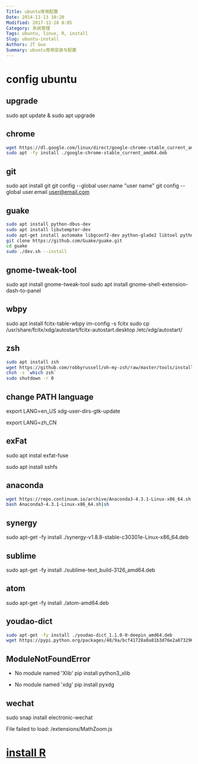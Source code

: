```yaml
---
Title: ubuntu常用配置
Date: 2014-11-13 10:20
Modified: 2017-12-28 8:05
Category: 系统管理
Tags: ubuntu, linux, R, install
Slug: ubuntu-install
Authors: JT Guo
Summary: ubuntu常用安装与配置
---
```

# config ubuntu

## upgrade

sudo apt update & sudo apt upgrade

## chrome

```sh
wget https://dl.google.com/linux/direct/google-chrome-stable_current_amd64.deb
sudo apt -fy install ./google-chrome-stable_current_amd64.deb
```

## git

sudo apt install git
git config --global user.name "user name"
git config --global user.email user@email.com

## guake

```sh
sudo apt install python-dbus-dev
sudo apt install libutempter-dev
sudo apt-get install automake libgconf2-dev python-glade2 libtool python-keybinder
git clone https://github.com/Guake/guake.git
cd guake
sudo ./dev.sh --install
```

## gnome-tweak-tool

sudo apt install gnome-tweak-tool
sudo apt install gnome-shell-extension-dash-to-panel

## wbpy

sudo apt install fcitx-table-wbpy
im-config -s fcitx
sudo cp /usr/share/fcitx/xdg/autostart/fcitx-autostart.desktop /etc/xdg/autostart/

## zsh

```sh
sudo apt install zsh
wget https://github.com/robbyrussell/oh-my-zsh/raw/master/tools/install.sh -O - | zsh
chsh -s `which zsh`
sudo shutdown -r 0
```

## change PATH language

export LANG=en_US
xdg-user-dirs-gtk-update

export LANG=zh_CN

## exFat

sudo apt instal exfat-fuse

sudo apt install sshfs

## anaconda

```sh
wget https://repo.continuum.io/archive/Anaconda3-4.3.1-Linux-x86_64.sh
bash Anaconda3-4.3.1-Linux-x86_64.sh|sh
```

## synergy

sudo apt-get -fy install ./synergy-v1.8.8-stable-c30301e-Linux-x86_64.deb

## sublime

sudo apt-get -fy install ./sublime-text_build-3126_amd64.deb

## atom

sudo apt-get -fy install ./atom-amd64.deb

## youdao-dict

```sh
sudo apt-get -fy install ./youdao-dict_1.1.0-0-deepin_amd64.deb
wget https://pypi.python.org/packages/48/9a/bcf41728a0a81b3d76e2a873296c2912300c653f9e6453c760a50bd2ef93/python-xlib-0.19.tar.bz2
```

## ModuleNotFoundError

+ No module named 'Xlib'
  pip install python3_xlib

+ No module named 'xdg'
  pip install pyxdg

## wechat

sudo snap install electronic-wechat

File failed to load: /extensions/MathZoom.js

# [install R](R-and-Rstudio)
